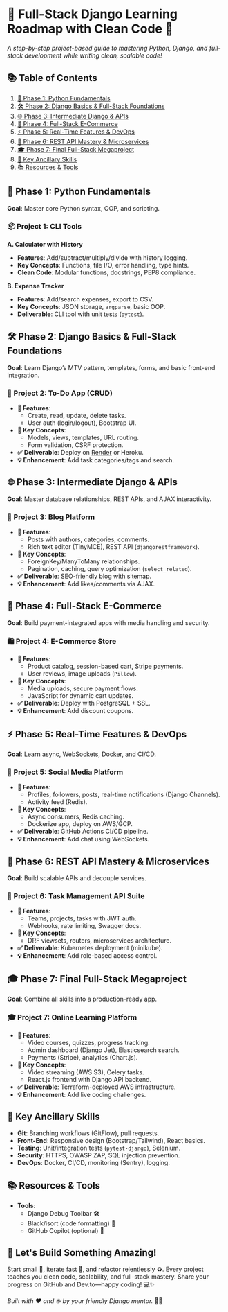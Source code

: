 # 🚀 Full-Stack Django Learning Roadmap with Clean Code 🚀  
*A step-by-step project-based guide to mastering Python, Django, and full-stack development while writing clean, scalable code!*  


## 📚 Table of Contents  
1. [🎯 Phase 1: Python Fundamentals](#phase-1-python-fundamentals)  
2. [🛠️ Phase 2: Django Basics & Full-Stack Foundations](#phase-2-django-basics--full-stack-foundations)  
3. [🌐 Phase 3: Intermediate Django & APIs](#phase-3-intermediate-django--apis)  
4. [💸 Phase 4: Full-Stack E-Commerce](#phase-4-full-stack-e-commerce)  
5. [⚡ Phase 5: Real-Time Features & DevOps](#phase-5-real-time-features--devops)  
6. [🔌 Phase 6: REST API Mastery & Microservices](#phase-6-rest-api-mastery--microservices)  
7. [🎓 Phase 7: Final Full-Stack Megaproject](#phase-7-final-full-stack-megaproject)  
8. [🔧 Key Ancillary Skills](#key-ancillary-skills)  
9. [📚 Resources & Tools](#resources--tools)  



## 🎯 Phase 1: Python Fundamentals  
**Goal**: Master core Python syntax, OOP, and scripting.  

### 📦 Project 1: CLI Tools  
**A. Calculator with History**  
- **Features**: Add/subtract/multiply/divide with history logging.  
- **Key Concepts**: Functions, file I/O, error handling, type hints.  
- **Clean Code**: Modular functions, docstrings, PEP8 compliance.  

**B. Expense Tracker**  
- **Features**: Add/search expenses, export to CSV.  
- **Key Concepts**: JSON storage, `argparse`, basic OOP.  
- **Deliverable**: CLI tool with unit tests (`pytest`).  



## 🛠️ Phase 2: Django Basics & Full-Stack Foundations  
**Goal**: Learn Django’s MTV pattern, templates, forms, and basic front-end integration.  

### 📝 Project 2: To-Do App (CRUD)  
- **🚀 Features**:  
  - Create, read, update, delete tasks.  
  - User auth (login/logout), Bootstrap UI.  
- **🔑 Key Concepts**:  
  - Models, views, templates, URL routing.  
  - Form validation, CSRF protection.  
- **✅ Deliverable**: Deploy on [Render](https://render.com) or Heroku.  
- **💡 Enhancement**: Add task categories/tags and search.  



## 🌐 Phase 3: Intermediate Django & APIs  
**Goal**: Master database relationships, REST APIs, and AJAX interactivity.  

### 📖 Project 3: Blog Platform  
- **🚀 Features**:  
  - Posts with authors, categories, comments.  
  - Rich text editor (TinyMCE), REST API (`djangorestframework`).  
- **🔑 Key Concepts**:  
  - ForeignKey/ManyToMany relationships.  
  - Pagination, caching, query optimization (`select_related`).  
- **✅ Deliverable**: SEO-friendly blog with sitemap.  
- **💡 Enhancement**: Add likes/comments via AJAX.  



## 💸 Phase 4: Full-Stack E-Commerce  
**Goal**: Build payment-integrated apps with media handling and security.  

### 🛍️ Project 4: E-Commerce Store  
- **🚀 Features**:  
  - Product catalog, session-based cart, Stripe payments.  
  - User reviews, image uploads (`Pillow`).  
- **🔑 Key Concepts**:  
  - Media uploads, secure payment flows.  
  - JavaScript for dynamic cart updates.  
- **✅ Deliverable**: Deploy with PostgreSQL + SSL.  
- **💡 Enhancement**: Add discount coupons.  



## ⚡ Phase 5: Real-Time Features & DevOps  
**Goal**: Learn async, WebSockets, Docker, and CI/CD.  

### 👥 Project 5: Social Media Platform  
- **🚀 Features**:  
  - Profiles, followers, posts, real-time notifications (Django Channels).  
  - Activity feed (Redis).  
- **🔑 Key Concepts**:  
  - Async consumers, Redis caching.  
  - Dockerize app, deploy on AWS/GCP.  
- **✅ Deliverable**: GitHub Actions CI/CD pipeline.  
- **💡 Enhancement**: Add chat using WebSockets.  



## 🔌 Phase 6: REST API Mastery & Microservices  
**Goal**: Build scalable APIs and decouple services.  

### 🧩 Project 6: Task Management API Suite  
- **🚀 Features**:  
  - Teams, projects, tasks with JWT auth.  
  - Webhooks, rate limiting, Swagger docs.  
- **🔑 Key Concepts**:  
  - DRF viewsets, routers, microservices architecture.  
- **✅ Deliverable**: Kubernetes deployment (minikube).  
- **💡 Enhancement**: Add role-based access control.  



## 🎓 Phase 7: Final Full-Stack Megaproject  
**Goal**: Combine all skills into a production-ready app.  

### 🎓 Project 7: Online Learning Platform  
- **🚀 Features**:  
  - Video courses, quizzes, progress tracking.  
  - Admin dashboard (Django Jet), Elasticsearch search.  
  - Payments (Stripe), analytics (Chart.js).  
- **🔑 Key Concepts**:  
  - Video streaming (AWS S3), Celery tasks.  
  - React.js frontend with Django API backend.  
- **✅ Deliverable**: Terraform-deployed AWS infrastructure.  
- **💡 Enhancement**: Add live coding challenges.  


## 🔧 Key Ancillary Skills  
- **Git**: Branching workflows (GitFlow), pull requests.  
- **Front-End**: Responsive design (Bootstrap/Tailwind), React basics.  
- **Testing**: Unit/integration tests (`pytest-django`), Selenium.  
- **Security**: HTTPS, OWASP ZAP, SQL injection prevention.  
- **DevOps**: Docker, CI/CD, monitoring (Sentry), logging.  



## 📚 Resources & Tools  
- **Tools**:  
  - Django Debug Toolbar 🛠️  
  - Black/isort (code formatting) 💄  
  - GitHub Copilot (optional) 🤖  



## 🎉 Let's Build Something Amazing!  
Start small 🧱, iterate fast 🚀, and refactor relentlessly ♻️. Every project teaches you clean code, scalability, and full-stack mastery. Share your progress on GitHub and Dev.to—happy coding! 💻✨  

  
*Built with ❤️ and ☕️ by your friendly Django mentor.* 🧑‍🏫
